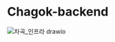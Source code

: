 # Chagok-backend
![차곡_인프라 drawio](https://github.com/Chagok-Integrated-for-DevProject/Chagok-backend/assets/88507708/ddf7cb3c-60f8-45f4-bea7-1b56794cb9ec)
